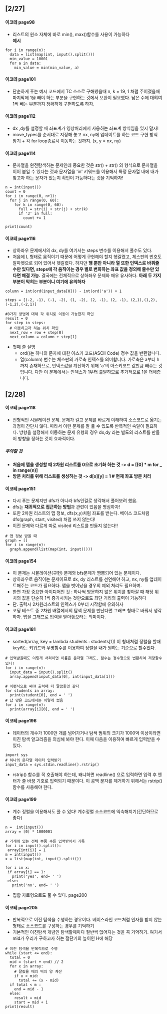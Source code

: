 ## [2/27]

#### 이코테 page98

- 리스트의 원소 자체에 바로 min(), max()함수를 사용이 가능하다  
**예시**
```
for i in range(n):
  data = list(map(int, input().split()))
  min_value = 10001
  for a in data:
    min_value = min(min_value, a)
```
#### 이코테 page101

- 단순하게 푸는 예시 코드에서 TC 스스로 구해봤을때  n, k = 19, 1 처럼 주어졌을때 마지막에 1을 빼야 하는 부분을 
구현하는 것에서 보완이 필요헸다. 남은 수에 대햐여 1씩 빼는 부분까지 정확하게 구현하도록 하자. 

#### 이코테 page112
- dx ,dy를 설정할 때 좌표계가 영상처리에서 사용하는 좌표계 방식임을 잊지 말자! 
- move_types를 순서대로 지정해 놓고 nx, ny에 업데이트를 하는 코드 구현 방식 암기 + 각 for loop종료시 이동하는 것까지. (x, y = nx, ny)

#### 이코테 page114
- 문자열을 완전탐색하는 문제인데 중요한 것은 str() + str() 의 형식으로 문자열을 이어 붙일 수 있다는 것과 문자열을 'in' 키워드를 이용해서 특정
문자열 내에 내가 찾고자 하는 문자가 있는지 확인이 가능하다는 것을 기억하자!
```
n = int(input())
count = 0
for i in range(0, n+1):
  for j in range(0, 60):
    for k in range(0, 60):
      full = str(i) + str(j) + str(k) 
      if '3' in full:
        count += 1

print(count)
```
#### 이코테 page116
- 상하좌우 문제에서의 dx, dy를 여기서는 steps 변수를 이용해서 풀수도 있다. 
- 처음에 L 형태로 움직이기 때문에 어떻게 구현해야 할지 헷갈렸고, 체스판의 번호도 알파벳으로 되어 있어서 헷갈렸다. 하지만 **행 뿐만 아니라 열 또한 
인덱스로 바꿔줄 수만 있다면, steps에 각 움직이는 경우 별로 변화하는 좌표 값을 정의해 줄수만 있다면 해결 가능.** 결국에는 전체적으로
상하좌우 문제와 매우 유사하다. **아래 두 가지 부분이 막히는 부분이니 여기에 유의하자**

```
column = int(ord(input_data[0])) - int(ord('a')) + 1
```
```
steps = [(-2, -1), (-1, -2), (1, -2), (2, -1), (2, -1), (2,1),(1,2),(-1,2),(-2,1)]

#8가지 방법에 대해 각 위치로 이동이 가능한지 확인
result = 0
for step in steps:
  # 이동하고자 하는 위치 확인
  next_row = row + step[0]
  next_column = column + step[1]
```
- 첫째 줄 설명
  - ord()는 하나의 문자에 대한 아스키 코드(ASCII Code) 정수 값을 반환합니다.
  - 열(column) 변수는 체스판의 가로축 인덱스를 의미합니다. 가로축은 a부터 h까지 존재하므로, 인덱스값을 계산하기 위해 'a'의 아스키코드 값만큼 빼주는 것입니다. 다만 이 문제에서는 인덱스가 1부터 출발하므로 추가적으로 1을 더해줍니다.

## [2/28]

#### 이코테 page118
- 전형적인 시뮬레이션 문제. 문제가 길고 문제를 바르게 이해하여 소스코드로 옮기는 과정이 간단치 않다. 따라서 이런 문제를 잘 풀 수 있도록 반복적인 숙달이 필요하다. 방향을 설정해서 이동하는 문제 유형의 경우 dx,dy 라는 별도의 리스트를 만들어 방향을 정하는 것이 효과적이다. 

##### 주의할 것
- **처음에 맵을 생성할 때 2차원 리스트를 0으로 초기화 하는 것 -> d = [[0] * m for _ in range(n)]**
- **방문 처리를 위해 리스트를 생성하는 것 -> d[x][y] = 1 # 현재 좌표 방문 처리**

#### 이코테 page151
- 다시 푸는 문제지만 dfs가 아니라 bfs인걸로 생각해서 풀어보려 했음. 
- dfs는 **재귀적으로 접근하는 방법**과 관련이 있음을 명심하자!
- 또한 2차원 리스트의 맵 정보, dfs(x,y)처럼 좌표를 받는다. 베이스 코드처럼 dfs(graph, start, visited) 처럼 쓰지 않는다!
- 이전 문제와 다르게 따로 visited 리스트를 만들지 않는다!!

```
# 맵 정보 받을 때
graph = []
for i in range(n):
  graph.append(list(map(int, input())))
```

#### 이코테 page154
- 이 문제는 시뮬레이션(구현) 문제와 bfs문제가 짬뽕되어 있는 문제이다. 
- 상하좌우로 움직이는 문제이므로 dx, dy 리스트를 선언해야 하고, nx, ny를 업데이트해주는 코드가 필요하다. 맵을 벗어났을 경우의 예외 처리도 필요하며.
- 한편 가장 중요한 아이디어인 것 : 하나씩 방문하지 않은 위치를 찾아갈 때 해당 위치의 값을 단순히 1씩 증가시키는 것만으로도 최단 거리의 출력이 가능하다
- 단. 출력시 2차원리스트의 인덱스가 0부터 시작함에 유의하자
- 코딩 테스트 중 2차원 배열에서의 탐색 문제를 만난다면 그래프 형태로 바꿔서 생각하자. 맵을 그래프로 입력을 받아놓으라는 의미이다.

#### 이코테 page181
- sorted(array, key = lambda students : students[1]) 이 형태처럼 정렬을 할때 key라는 키워드와 무명함수를 이용하여 정렬을 내가 원하는 기준으로 할수있다.
```
# 입력받을때도 이렇게 처리하면 이름은 문자열 그래도, 점수는 정수형으로 변환하여 저장할수있다!
for i in range(n):
  input_data = input().split()
  array.append(input_data[0], int(input_data[1]))
 
# 이런식으로 써야 출력때 더 깔끔한것 같다
for students in array:
  print(student[0], end = ' ')
# 답 맞은 코드에서는 이렇게 썼음
for i in range(n):
  print(array[i][0], end = ' ')
```
#### 이코테 page196
- 데이터의 개수가 1000만 개를 넘어가거나 탐색 범위의 크기가 1000억 이상이라면 이진 탐색 알고리즘을 의심해 봐야 한다. 이때 다음을 이용하여 빠르게 입력받을 수 있다.
```
import sys
# 하나의 문자열 데이터 입력받기 
input_data = sys.stdin.readline().rstrip()
```
- rstrip() 함수를 꼭 호출해야 하는데, 왜냐하면 readline() 으로 입력하면 입력 후 엔터가 줄 바꿈 기호로 입력되기 때문이다. 이 공백 문자를 제거하기 위해서는 rstrip()함수를 사용해야 한다. 
 
 #### 이코테 page199 
 - 계수 정렬을 이용해서도 풀 수 있다! 계수정렬 소스코드에 익숙해지기(간단하므로 좋다)
 ```
 n =  int(input())
 array = [0] * 1000001
 
 # 가게에 있는 전체 부품 수를 입력받아서 기록
 for i in input().split():
  array[int(i)] = 1
 m = int(input())
 x = list(map(int, input().split())
 
 for i in x:
  if array[i] == 1:
    print('yes', end= ' ')
  else:
    print('no', end= ' ')
```
- 집합 자료형으로도 풀 수 있다. page200

#### 이코테 page205 
- 반복적으로 이진 탐색을 수행하는 경우이다. 베이스라인 코드처럼 인자를 받지 않는 형태로 소스코드를 구성하는 경우를 기억하기
- 기본적인 이진탐색 개념인 탐색할때마다 절반씩 없어지는 것을 꼭 기억하기. 여기서 mid가 우리가 구하고자 하는 절단기의 높이인 H에 해당

```
# 이진 탐색을 반복적으로 수행
while (start <= end):
  total = 0 
  mid = (start + end) // 2
  for x in array:
    # 잘랐을 때의 떡의 양 계산  
    if x > mid:
      total += (x - mid)
  if total < m :
    end = mid - 1
  else:
    result = mid
    start = mid + 1
print(result)
```
